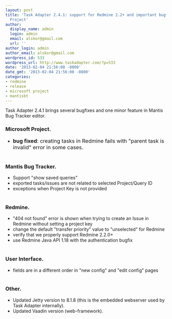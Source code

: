 ```yaml
---
layout: post
title: 'Task Adapter 2.4.1: support for Redmine 2.2+ and important bugfix for Microsoft
  Project'
author:
  display_name: admin
  login: admin
  email: alskor@gmail.com
  url: ''
author_login: admin
author_email: alskor@gmail.com
wordpress_id: 533
wordpress_url: http://www.taskadapter.com/?p=533
date: '2013-02-04 21:56:00 -0800'
date_gmt: '2013-02-04 21:56:00 -0800'
categories:
- redmine
- release
- microsoft project
- mantisbt
---
```

<p>Task Adapter 2.4.1 brings several bugfixes and one minor feature in Mantis Bug Tracker editor.</p>
<h3>Microsoft Project.</h3></p>
<ul>
<li><span style="font-size: 1.17em;"><strong>bug fixed</strong>: creating tasks in Redmine fails with "parent task is invalid" error in some cases.</span></li><br />
</ul></p>
<h3>Mantis Bug Tracker.</h3></p>
<ul>
<li>Support "show saved queries"</li>
<li>exported tasks/issues are not related to selected Project/Query ID</li>
<li>exceptions when Project Key is not provided</li><br />
</ul></p>
<h3>Redmine.</h3></p>
<ul>
<li>"404 not found" error is shown when trying to create an Issue in Redmine without setting a project key</li>
<li>change the default "transfer priority" value to "unselected" for Redmine</li>
<li>verify that we properly support Redmine 2.2.0+</li>
<li>use Redmine Java API 1.18 with the authentication bugfix</li><br />
</ul></p>
<h3>User Interface.</h3></p>
<ul>
<li>fields are in a different order in "new config" and "edit config" pages</li><br />
</ul></p>
<h3>Other.</h3></p>
<ul>
<li>Updated Jetty version to 8.1.8 (this is the embedded webserver used by Task Adapter internally).</li>
<li>Updated Vaadin version (web-framework).</li><br />
</ul></p>

